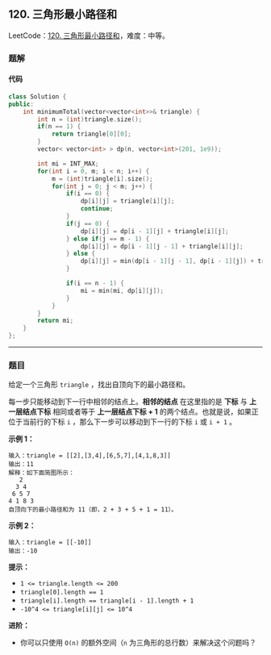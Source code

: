 ## 120. 三角形最小路径和

LeetCode：[120. 三角形最小路径和](https://leetcode.cn/problems/triangle/)，难度：中等。

### 题解

#### 代码

```c++
class Solution {
public:
    int minimumTotal(vector<vector<int>>& triangle) {
        int n = (int)triangle.size();
        if(n == 1) {
            return triangle[0][0];
        }
        vector< vector<int> > dp(n, vector<int>(201, 1e9));

        int mi = INT_MAX;
        for(int i = 0, m; i < n; i++) {
            m = (int)triangle[i].size();
            for(int j = 0; j < m; j++) {
                if(i == 0) {
                    dp[i][j] = triangle[i][j];
                    continue;
                }
                if(j == 0) {
                    dp[i][j] = dp[i - 1][j] + triangle[i][j];
                } else if(j == m - 1) {
                    dp[i][j] = dp[i - 1][j - 1] + triangle[i][j];
                } else {
                    dp[i][j] = min(dp[i - 1][j - 1], dp[i - 1][j]) + triangle[i][j];
                }

                if(i == n - 1) {
                    mi = min(mi, dp[i][j]);
                }
            }
        }
        return mi;
    }
};
```



---



### 题目

给定一个三角形 `triangle` ，找出自顶向下的最小路径和。

每一步只能移动到下一行中相邻的结点上。**相邻的结点** 在这里指的是 **下标** 与 **上一层结点下标** 相同或者等于 **上一层结点下标 + 1** 的两个结点。也就是说，如果正位于当前行的下标 `i` ，那么下一步可以移动到下一行的下标 `i` 或 `i + 1` 。

 

**示例 1：**

```
输入：triangle = [[2],[3,4],[6,5,7],[4,1,8,3]]
输出：11
解释：如下面简图所示：
   2
  3 4
 6 5 7
4 1 8 3
自顶向下的最小路径和为 11（即，2 + 3 + 5 + 1 = 11）。
```

**示例 2：**

```
输入：triangle = [[-10]]
输出：-10
```

 

**提示：**

- `1 <= triangle.length <= 200`
- `triangle[0].length == 1`
- `triangle[i].length == triangle[i - 1].length + 1`
- `-10^4 <= triangle[i][j] <= 10^4`

 

**进阶：**

- 你可以只使用 `O(n)` 的额外空间（`n` 为三角形的总行数）来解决这个问题吗？


